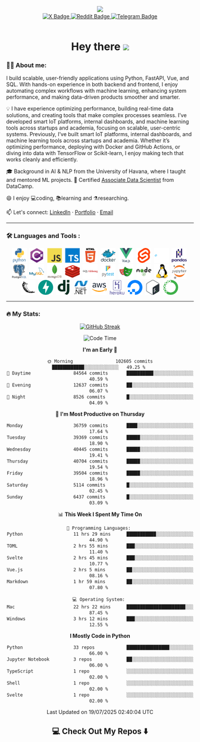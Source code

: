 <!--
**lorainemg/lorainemg** is a ✨ _special_ ✨ repository because its `README.md` (this file) appears on your GitHub profile.

Here are some ideas to get you started:
-->
<div id="header" align="center">
  <img src="https://media.giphy.com/media/L1R1tvI9svkIWwpVYr/giphy.gif" width="300"/>
  <div id="badges">
<!--     <a href="https://www.linkedin.com/in/lorainemg">
      <img src="https://img.shields.io/badge/LinkedIn-blue?style=for-the-badge&logo=linkedin&logoColor=white" alt="LinkedIn Badge"/>
    </a> -->
      <a href="https://twitter.com/u_knoth1ng">
      <img src="https://img.shields.io/badge/Twitter-black?style=for-the-badge&logo=x&logoColor=white" alt="X Badge"/>
    </a>
    <a href="https://www.reddit.com/user/u_knothing">
      <img src="https://img.shields.io/badge/Reddit-red?logo=reddit&logoColor=white&style=for-the-badge" alt="Reddit Badge"/>
    </a>
    <a href="https://www.linkedin.com/in/lorainemg/">
      <img src="https://img.shields.io/badge/LinkedIn-blue?style=for-the-badge" alt="Telegram Badge"/>
    </a>
  </div>
  <img src="https://komarev.com/ghpvc/?username=lorainemg&style=flat-square&color=red" alt=""/>
</div>

<h1 align="center">Hey there <img src="https://media.giphy.com/media/hvRJCLFzcasrR4ia7z/giphy.gif" width="40"></h1>

<!-- ![Jokes Card](https://readme-jokes.vercel.app/api?hideBorder&theme=react) -->

### 👩‍💻 About me:

I build scalable, user-friendly applications using Python, FastAPI, Vue, and SQL. With hands-on experience in both backend and frontend, I enjoy automating complex workflows with machine learning, enhancing system performance, and making data-driven products smoother and smarter.

💡 I have experience optimizing performance, building real-time data solutions, and creating tools that make complex processes seamless. I’ve developed smart IoT platforms, internal dashboards, and machine learning tools across startups and academia, focusing on scalable, user-centric systems. Previously, I’ve built smart IoT platforms, internal dashboards, and machine learning tools across startups and academia. Whether it’s optimizing performance, deploying with Docker and GitHub Actions, or diving into data with TensorFlow or Scikit-learn, I enjoy making tech that works cleanly and efficiently.

  🎓 Background in AI & NLP from the University of Havana, where I taught and mentored ML projects.
  📜 Certified [Associate Data Scientist](https://www.datacamp.com/completed/statement-of-accomplishment/track/bae4cef65b6940c1a73227d510d61ac0467e8b67) from DataCamp.
  
  😄 I enjoy 💻coding, 📚learning and ⚗️researching.
    
  📫 Let's connect: <a href="https://www.linkedin.com/in/lorainemg/" target="_blank" rel="noopener noreferrer">LinkedIn</a> · <a href="https://loraine-portfolio.framer.website/" target="_blank" rel="noopener noreferrer">Portfolio</a> · [Email](mailto:lorainemonteagudo@gmail.com)
<!-- - 🔭 I'm currently working as a Professor at the University of Havana, where I teach Logic, Programming and Machine Learning. -->

---

### :hammer_and_wrench: Languages and Tools :
<div align="center">
  <img src="https://github.com/devicons/devicon/blob/master/icons/python/python-original-wordmark.svg" title="Python" alt="Python" width="40" height="40"/>&nbsp;
    <img src="https://github.com/devicons/devicon/blob/master/icons/csharp/csharp-original.svg" title="CSharp" alt="CSharp" width="40" height="40"/>&nbsp;
    <img src="https://github.com/devicons/devicon/blob/master/icons/javascript/javascript-original.svg" title="JavaScript" alt="JavaScript" width="40" height="40"/>&nbsp;
    <img src="https://github.com/devicons/devicon/blob/master/icons/typescript/typescript-original.svg" title="Typescript" alt="Typescript" width="40" height="40"/>&nbsp;
    <img src="https://github.com/devicons/devicon/blob/master/icons/html5/html5-original-wordmark.svg" title="HTML5" alt="HTML5" width="40" height="40"/>&nbsp;
    <img src="https://github.com/devicons/devicon/blob/master/icons/docker/docker-original-wordmark.svg" title="Docker" alt="Docker" width="40" height="40"/>&nbsp;
  <img src="https://github.com/devicons/devicon/blob/master/icons/vuejs/vuejs-original-wordmark.svg" title="Vue" alt="Vue" width="40" height="40"/>&nbsp;
  <img src="https://github.com/devicons/devicon/blob/master/icons/svelte/svelte-original.svg" title="Svelte" alt="Svelte" width="40" height="40"/>&nbsp;
  <img src="https://github.com/devicons/devicon/blob/master/icons/tailwindcss/tailwindcss-original-wordmark.svg" title="Tailwind" alt="Tailwind" width="40" height="40"/>&nbsp;
    <img src="https://github.com/devicons/devicon/blob/master/icons/pandas/pandas-original-wordmark.svg" title="Pandas" alt="Pandas" width="40" height="40"/>&nbsp;
<!--   <img src="https://github.com/devicons/devicon/blob/master/icons/tensorflow/tensorflow-original-wordmark.svg" title="Tensorflow" alt="Tensorflow" width="80" height="40"/>&nbsp; -->
    <img src="https://github.com/devicons/devicon/blob/master/icons/postgresql/postgresql-original-wordmark.svg" title="PostgreSQL" alt="PostgreSQL" width="40" height="40"/>&nbsp;
    <img src="https://github.com/devicons/devicon/blob/master/icons/mysql/mysql-original-wordmark.svg" title="MySQL" alt="MySQL" width="40" height="40"/>&nbsp;
    <img src="https://github.com/devicons/devicon/blob/master/icons/mongodb/mongodb-original-wordmark.svg" title="MongoDB" alt="MongoDB" width="40" height="40"/>&nbsp;
    <img src="https://github.com/devicons/devicon/blob/master/icons/redis/redis-original.svg" title="Redis" alt="Redis" width="40" height="40"/>&nbsp;
  <img src="https://github.com/devicons/devicon/blob/master/icons/sqlalchemy/sqlalchemy-original-wordmark.svg" title="SQLAlchemy" alt="SQLAlchemy" width="40" height="40"/>&nbsp;
    <img src="https://github.com/devicons/devicon/blob/master/icons/pytest/pytest-original-wordmark.svg" title="Pytest" alt="Pytest" width="40" height="40"/>&nbsp;
    <img src="https://github.com/devicons/devicon/blob/master/icons/playwright/playwright-original.svg" title="Playwright" alt="Playwright" width="40" height="40"/>&nbsp;
<!--     <img src="https://github.com/devicons/devicon/blob/master/icons/numpy/numpy-original-wordmark.svg" title="Numpy" alt="Numpy" width="40" height="40"/>&nbsp; -->
<!--     <img src="https://github.com/devicons/devicon/blob/master/icons/npm/npm-original-wordmark.svg" title="NPM" alt="NPM" width="40" height="40"/>&nbsp; -->
    <img src="https://github.com/devicons/devicon/blob/master/icons/nodejs/nodejs-original-wordmark.svg" title="nodejs" alt="nodejs" width="40" height="40"/>&nbsp;
    <img src="https://github.com/devicons/devicon/blob/master/icons/linux/linux-original.svg" title="linux" alt="linux" width="40" height="40"/>&nbsp;
<!--     <img src="https://github.com/devicons/devicon/blob/master/icons/latex/latex-original.svg" title="latex" alt="latex" width="40" height="40"/>&nbsp; -->
    <img src="https://github.com/devicons/devicon/blob/master/icons/jupyter/jupyter-original-wordmark.svg" title="Jupyter" alt="Jupyter" width="40" height="40"/>&nbsp;
    <img src="https://github.com/devicons/devicon/blob/master/icons/flask/flask-original.svg" title="Flask" alt="Flask" width="40" height="40"/>&nbsp;
    <img src="https://github.com/devicons/devicon/blob/master/icons/fastapi/fastapi-plain.svg" title="Fastapi" alt="Fastapi" width="40" height="40"/>&nbsp;
    <img src="https://github.com/devicons/devicon/blob/master/icons/django/django-plain.svg" title="Django" alt="Django" width="40" height="40"/>&nbsp;
    <img src="https://github.com/devicons/devicon/blob/master/icons/dot-net/dot-net-original-wordmark.svg" title="DotNET" alt="DotNET" width="40" height="40"/>&nbsp;
    <img src="https://github.com/devicons/devicon/blob/master/icons/amazonwebservices/amazonwebservices-original-wordmark.svg" title="AWS" alt="AWS" width="40" height="40"/>&nbsp;
    <img src="https://github.com/devicons/devicon/blob/master/icons/heroku/heroku-original-wordmark.svg" title="Heroku" alt="Heroku" width="40" height="40"/>&nbsp;
    <img src="https://github.com/devicons/devicon/blob/master/icons/digitalocean/digitalocean-original.svg" title="DigitalOcean" alt="DigitalOcean" width="40" height="40"/>&nbsp;
    <img src="https://github.com/devicons/devicon/blob/master/icons/bash/bash-original.svg" title="bash" alt="bash" width="40" height="40"/>&nbsp;
    <img src="https://github.com/devicons/devicon/blob/master/icons/anaconda/anaconda-original.svg" title="Anaconda" alt="Anaconda" width="40" height="40"/>&nbsp;
</div>

---

### :fire: My Stats:

<div align="center">
  
[![GitHub Streak](http://github-readme-streak-stats.herokuapp.com?user=lorainemg&theme=github-dark-blue&hide_border=true)](https://github.com/lorainemg)

<!-- [![My GitHub stats](https://github-readme-stats.vercel.app/api?username=lorainemg&theme=github_dark&count_private=true&show_icons=true&hide_border=true)](https://github.com/lorainemg)-->

<!-- [![Readme Card](https://github-readme-stats.vercel.app/api/pin/?username=lorainemg&repo=lorainemg)](https://github.com/anuraghazra/github-readme-stats) -->


<!-- [![Top Langs](https://github-readme-stats.vercel.app/api/top-langs/?username=lorainemg&layout=compact&theme=github_dark&hide_border=true&hide=css&count_private=true)](https://github.com/lorainemg) -->

<!--START_SECTION:waka-->
![Code Time](http://img.shields.io/badge/Code%20Time-3%2C882%20hrs%2057%20mins-blue)

**I'm an Early 🐤** 

```text
🌞 Morning                102605 commits      ████████████░░░░░░░░░░░░░   49.25 % 
🌆 Daytime                84564 commits       ██████████░░░░░░░░░░░░░░░   40.59 % 
🌃 Evening                12637 commits       ██░░░░░░░░░░░░░░░░░░░░░░░   06.07 % 
🌙 Night                  8526 commits        █░░░░░░░░░░░░░░░░░░░░░░░░   04.09 % 
```
📅 **I'm Most Productive on Thursday** 

```text
Monday                   36759 commits       ████░░░░░░░░░░░░░░░░░░░░░   17.64 % 
Tuesday                  39369 commits       █████░░░░░░░░░░░░░░░░░░░░   18.90 % 
Wednesday                40445 commits       █████░░░░░░░░░░░░░░░░░░░░   19.41 % 
Thursday                 40704 commits       █████░░░░░░░░░░░░░░░░░░░░   19.54 % 
Friday                   39504 commits       █████░░░░░░░░░░░░░░░░░░░░   18.96 % 
Saturday                 5114 commits        █░░░░░░░░░░░░░░░░░░░░░░░░   02.45 % 
Sunday                   6437 commits        █░░░░░░░░░░░░░░░░░░░░░░░░   03.09 % 
```


📊 **This Week I Spent My Time On** 

```text
💬 Programming Languages: 
Python                   11 hrs 29 mins      ███████████░░░░░░░░░░░░░░   44.90 % 
TOML                     2 hrs 55 mins       ███░░░░░░░░░░░░░░░░░░░░░░   11.40 % 
Svelte                   2 hrs 45 mins       ███░░░░░░░░░░░░░░░░░░░░░░   10.77 % 
Vue.js                   2 hrs 5 mins        ██░░░░░░░░░░░░░░░░░░░░░░░   08.16 % 
Markdown                 1 hr 59 mins        ██░░░░░░░░░░░░░░░░░░░░░░░   07.80 % 

💻 Operating System: 
Mac                      22 hrs 22 mins      ██████████████████████░░░   87.45 % 
Windows                  3 hrs 12 mins       ███░░░░░░░░░░░░░░░░░░░░░░   12.55 % 
```

**I Mostly Code in Python** 

```text
Python                   33 repos            ████████████████░░░░░░░░░   66.00 % 
Jupyter Notebook         3 repos             ██░░░░░░░░░░░░░░░░░░░░░░░   06.00 % 
TypeScript               1 repo              ░░░░░░░░░░░░░░░░░░░░░░░░░   02.00 % 
Shell                    1 repo              ░░░░░░░░░░░░░░░░░░░░░░░░░   02.00 % 
Svelte                   1 repo              ░░░░░░░░░░░░░░░░░░░░░░░░░   02.00 % 
```




 Last Updated on 19/07/2025 02:40:04 UTC
<!--END_SECTION:waka-->

<h2  align="center">💻 Check Out My Repos ⬇️ </h2>
  
